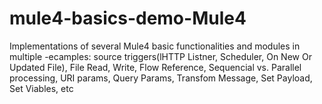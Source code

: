 # mule4-basics-demo-Mule4
Implementations of several Mule4 basic functionalities and modules in multiple -ecamples: source triggers(lHTTP Listner, Scheduler, On New Or Updated File), File Read, Write, Flow Reference,  Sequencial vs. Parallel processing, URI params, Query Params, Transfom Message, Set Payload, Set Viables, etc
